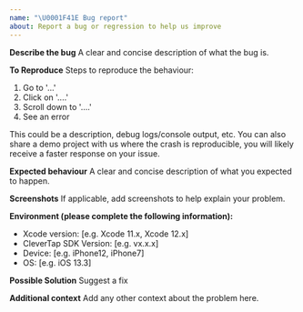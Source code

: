 ```yaml
---
name: "\U0001F41E Bug report"
about: Report a bug or regression to help us improve
---
```


**Describe the bug**
A clear and concise description of what the bug is.

**To Reproduce**
Steps to reproduce the behaviour:
1. Go to '...'
2. Click on '....'
3. Scroll down to '....'
4. See an error

This could be a description, debug logs/console output, etc. You can also share a demo project with us where the crash is reproducible, you will likely receive a faster response on your issue.

**Expected behaviour**
A clear and concise description of what you expected to happen.

**Screenshots**
If applicable, add screenshots to help explain your problem.

**Environment (please complete the following information):**
 - Xcode version: [e.g. Xcode 11.x, Xcode 12.x]
 - CleverTap SDK Version: [e.g. vx.x.x]
 - Device: [e.g. iPhone12, iPhone7]
 - OS: [e.g. iOS 13.3]

**Possible Solution**
Suggest a fix

**Additional context**
Add any other context about the problem here.
